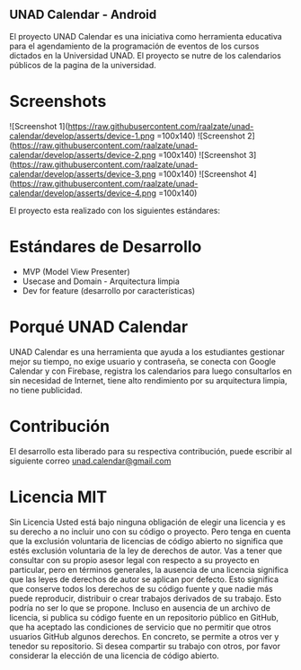 ## UNAD Calendar - Android

El proyecto UNAD Calendar es una iniciativa como herramienta educativa para el agendamiento de la programación de eventos de los cursos dictados en la Universidad UNAD. El proyecto se nutre de los calendarios públicos de la pagina de la universidad. 

# Screenshots 
![Screenshot 1](https://raw.githubusercontent.com/raalzate/unad-calendar/develop/asserts/device-1.png =100x140)
![Screenshot 2](https://raw.githubusercontent.com/raalzate/unad-calendar/develop/asserts/device-2.png =100x140)
![Screenshot 3](https://raw.githubusercontent.com/raalzate/unad-calendar/develop/asserts/device-3.png =100x140)
![Screenshot 4](https://raw.githubusercontent.com/raalzate/unad-calendar/develop/asserts/device-4.png =100x140)

El proyecto esta realizado con los siguientes estándares:
# Estándares de Desarrollo
  - MVP (Model View Presenter)
  - Usecase and Domain - Arquitectura limpia
  - Dev for feature (desarrollo por características)
 
# Porqué UNAD Calendar

UNAD Calendar es una herramienta que ayuda a los estudiantes gestionar mejor su tiempo, no exige usuario y contraseña, se conecta con Google Calendar y con Firebase, registra los calendarios para luego consultarlos en sin necesidad de Internet, tiene alto rendimiento por su arquitectura limpia, no tiene publicidad.

# Contribución

El desarrollo esta liberado para su respectiva contribución, puede escribir al siguiente correo unad.calendar@gmail.com

# Licencia MIT
Sin Licencia Usted está bajo ninguna obligación de elegir una licencia y es su derecho a no incluir uno con su código o proyecto. Pero tenga en cuenta que la exclusión voluntaria de licencias de código abierto no significa que estés exclusión voluntaria de la ley de derechos de autor. Vas a tener que consultar con su propio asesor legal con respecto a su proyecto en particular, pero en términos generales, la ausencia de una licencia significa que las leyes de derechos de autor se aplican por defecto. Esto significa que conserve todos los derechos de su código fuente y que nadie más puede reproducir, distribuir o crear trabajos derivados de su trabajo. Esto podría no ser lo que se propone. Incluso en ausencia de un archivo de licencia, si publica su código fuente en un repositorio público en GitHub, que ha aceptado las condiciones de servicio que no permitir que otros usuarios GitHub algunos derechos. En concreto, se permite a otros ver y tenedor su repositorio. Si desea compartir su trabajo con otros, por favor considerar la elección de una licencia de código abierto.

